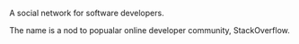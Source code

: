 A social network for software developers.

The name is a nod to popualar online developer community, StackOverflow.
